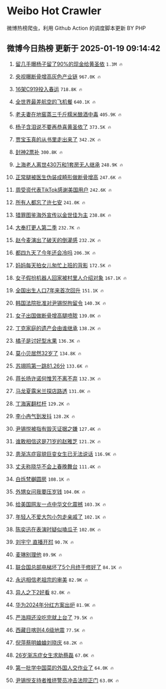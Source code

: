 # Weibo Hot Crawler 



微博热榜爬虫，利用 Github Action 的调度脚本更新 BY PHP 


## 微博今日热榜 更新于 2025-01-19 09:14:42 
1. [留几手曝杨子留了90%的现金给黄圣依](https://s.weibo.com/weibo?q=%23%E7%95%99%E5%87%A0%E6%89%8B%E6%9B%9D%E6%9D%A8%E5%AD%90%E7%95%99%E4%BA%8690%25%E7%9A%84%E7%8E%B0%E9%87%91%E7%BB%99%E9%BB%84%E5%9C%A3%E4%BE%9D%23&t=31&band_rank=1&Refer=top) `1.3M 🔥` 

1. [央视曝断骨增高灰色产业链](https://s.weibo.com/weibo?q=%23%E5%A4%AE%E8%A7%86%E6%9B%9D%E6%96%AD%E9%AA%A8%E5%A2%9E%E9%AB%98%E7%81%B0%E8%89%B2%E4%BA%A7%E4%B8%9A%E9%93%BE%23&t=31&band_rank=2&Refer=top) `967.0K 🔥` 

1. [16架C919投入春运](https://s.weibo.com/weibo?q=%2316%E6%9E%B6C919%E6%8A%95%E5%85%A5%E6%98%A5%E8%BF%90%23&t=31&band_rank=3&Refer=top) `718.8K 🔥` 

1. [全世界最差航空的飞机餐](https://s.weibo.com/weibo?q=%E5%85%A8%E4%B8%96%E7%95%8C%E6%9C%80%E5%B7%AE%E8%88%AA%E7%A9%BA%E7%9A%84%E9%A3%9E%E6%9C%BA%E9%A4%90&t=31&band_rank=4&Refer=top) `640.1K 🔥` 

1. [老夫妻在地窖蒸三千斤糯米酿酒中毒](https://s.weibo.com/weibo?q=%23%E8%80%81%E5%A4%AB%E5%A6%BB%E5%9C%A8%E5%9C%B0%E7%AA%96%E8%92%B8%E4%B8%89%E5%8D%83%E6%96%A4%E7%B3%AF%E7%B1%B3%E9%85%BF%E9%85%92%E4%B8%AD%E6%AF%92%23&t=31&band_rank=5&Refer=top) `405.9K 🔥` 

1. [杨子含泪说不要再恭喜黄圣依了](https://s.weibo.com/weibo?q=%23%E6%9D%A8%E5%AD%90%E5%90%AB%E6%B3%AA%E8%AF%B4%E4%B8%8D%E8%A6%81%E5%86%8D%E6%81%AD%E5%96%9C%E9%BB%84%E5%9C%A3%E4%BE%9D%E4%BA%86%23&t=31&band_rank=6&Refer=top) `373.5K 🔥` 

1. [贾宝玉真的从书里走出来了](https://s.weibo.com/weibo?q=%23%E8%B4%BE%E5%AE%9D%E7%8E%89%E7%9C%9F%E7%9A%84%E4%BB%8E%E4%B9%A6%E9%87%8C%E8%B5%B0%E5%87%BA%E6%9D%A5%E4%BA%86%23&t=31&band_rank=7&Refer=top) `342.2K 🔥` 

1. [封神2票补](https://s.weibo.com/weibo?q=%23%E5%B0%81%E7%A5%9E2%E7%A5%A8%E8%A1%A5%23&t=31&band_rank=8&Refer=top) `300.8K 🔥` 

1. [上海老人离世430万和1套房无人继承](https://s.weibo.com/weibo?q=%23%E4%B8%8A%E6%B5%B7%E8%80%81%E4%BA%BA%E7%A6%BB%E4%B8%96430%E4%B8%87%E5%92%8C1%E5%A5%97%E6%88%BF%E6%97%A0%E4%BA%BA%E7%BB%A7%E6%89%BF%23&t=31&band_rank=9&Refer=top) `248.9K 🔥` 

1. [正常腿被医生伪装成畸形做断骨增高](https://s.weibo.com/weibo?q=%23%E6%AD%A3%E5%B8%B8%E8%85%BF%E8%A2%AB%E5%8C%BB%E7%94%9F%E4%BC%AA%E8%A3%85%E6%88%90%E7%95%B8%E5%BD%A2%E5%81%9A%E6%96%AD%E9%AA%A8%E5%A2%9E%E9%AB%98%23&t=31&band_rank=10&Refer=top) `247.6K 🔥` 

1. [周受资代表TikTok感谢美国用户](https://s.weibo.com/weibo?q=%23%E5%91%A8%E5%8F%97%E8%B5%84%E4%BB%A3%E8%A1%A8TikTok%E6%84%9F%E8%B0%A2%E7%BE%8E%E5%9B%BD%E7%94%A8%E6%88%B7%23&t=31&band_rank=11&Refer=top) `242.6K 🔥` 

1. [所有人都忘了许七安](https://s.weibo.com/weibo?q=%E6%89%80%E6%9C%89%E4%BA%BA%E9%83%BD%E5%BF%98%E4%BA%86%E8%AE%B8%E4%B8%83%E5%AE%89&t=31&band_rank=12&Refer=top) `241.0K 🔥` 

1. [猎罪图鉴海外宣传以金世佳为主](https://s.weibo.com/weibo?q=%23%E7%8C%8E%E7%BD%AA%E5%9B%BE%E9%89%B4%E6%B5%B7%E5%A4%96%E5%AE%A3%E4%BC%A0%E4%BB%A5%E9%87%91%E4%B8%96%E4%BD%B3%E4%B8%BA%E4%B8%BB%23&t=31&band_rank=13&Refer=top) `238.8K 🔥` 

1. [大奉打更人第二季](https://s.weibo.com/weibo?q=%23%E5%A4%A7%E5%A5%89%E6%89%93%E6%9B%B4%E4%BA%BA%E7%AC%AC%E4%BA%8C%E5%AD%A3%23&t=31&band_rank=14&Refer=top) `232.7K 🔥` 

1. [赵今麦演出了破天的倒灌感](https://s.weibo.com/weibo?q=%E8%B5%B5%E4%BB%8A%E9%BA%A6%E6%BC%94%E5%87%BA%E4%BA%86%E7%A0%B4%E5%A4%A9%E7%9A%84%E5%80%92%E7%81%8C%E6%84%9F&t=31&band_rank=15&Refer=top) `232.2K 🔥` 

1. [都四九天了今年还会冷吗](https://s.weibo.com/weibo?q=%23%E9%83%BD%E5%9B%9B%E4%B9%9D%E5%A4%A9%E4%BA%86%E4%BB%8A%E5%B9%B4%E8%BF%98%E4%BC%9A%E5%86%B7%E5%90%97%23&t=31&band_rank=16&Refer=top) `206.3K 🔥` 

1. [妈妈每天拍女儿匆忙上班的背影](https://s.weibo.com/weibo?q=%23%E5%A6%88%E5%A6%88%E6%AF%8F%E5%A4%A9%E6%8B%8D%E5%A5%B3%E5%84%BF%E5%8C%86%E5%BF%99%E4%B8%8A%E7%8F%AD%E7%9A%84%E8%83%8C%E5%BD%B1%23&t=31&band_rank=17&Refer=top) `172.5K 🔥` 

1. [女子假扮机器人回家被村里人介绍对象](https://s.weibo.com/weibo?q=%23%E5%A5%B3%E5%AD%90%E5%81%87%E6%89%AE%E6%9C%BA%E5%99%A8%E4%BA%BA%E5%9B%9E%E5%AE%B6%E8%A2%AB%E6%9D%91%E9%87%8C%E4%BA%BA%E4%BB%8B%E7%BB%8D%E5%AF%B9%E8%B1%A1%23&t=31&band_rank=18&Refer=top) `167.1K 🔥` 

1. [全国出生人口7年来首次回升](https://s.weibo.com/weibo?q=%23%E5%85%A8%E5%9B%BD%E5%87%BA%E7%94%9F%E4%BA%BA%E5%8F%A37%E5%B9%B4%E6%9D%A5%E9%A6%96%E6%AC%A1%E5%9B%9E%E5%8D%87%23&t=31&band_rank=19&Refer=top) `151.1K 🔥` 

1. [韩国法院批准对尹锡悦拘留令](https://s.weibo.com/weibo?q=%23%E9%9F%A9%E5%9B%BD%E6%B3%95%E9%99%A2%E6%89%B9%E5%87%86%E5%AF%B9%E5%B0%B9%E9%94%A1%E6%82%A6%E6%8B%98%E7%95%99%E4%BB%A4%23&t=31&band_rank=20&Refer=top) `140.3K 🔥` 

1. [女子出国做断骨增高腿喷脓](https://s.weibo.com/weibo?q=%23%E5%A5%B3%E5%AD%90%E5%87%BA%E5%9B%BD%E5%81%9A%E6%96%AD%E9%AA%A8%E5%A2%9E%E9%AB%98%E8%85%BF%E5%96%B7%E8%84%93%23&t=31&band_rank=21&Refer=top) `139.0K 🔥` 

1. [丁克家庭的遗产会由谁继承](https://s.weibo.com/weibo?q=%23%E4%B8%81%E5%85%8B%E5%AE%B6%E5%BA%AD%E7%9A%84%E9%81%97%E4%BA%A7%E4%BC%9A%E7%94%B1%E8%B0%81%E7%BB%A7%E6%89%BF%23&t=31&band_rank=22&Refer=top) `138.2K 🔥` 

1. [橘子是讨好型水果](https://s.weibo.com/weibo?q=%23%E6%A9%98%E5%AD%90%E6%98%AF%E8%AE%A8%E5%A5%BD%E5%9E%8B%E6%B0%B4%E6%9E%9C%23&t=31&band_rank=23&Refer=top) `136.3K 🔥` 

1. [莫小贝居然32岁了](https://s.weibo.com/weibo?q=%23%E8%8E%AB%E5%B0%8F%E8%B4%9D%E5%B1%85%E7%84%B632%E5%B2%81%E4%BA%86%23&t=31&band_rank=24&Refer=top) `134.8K 🔥` 

1. [苏翊鸣第一跳81.26分](https://s.weibo.com/weibo?q=%23%E8%8B%8F%E7%BF%8A%E9%B8%A3%E7%AC%AC%E4%B8%80%E8%B7%B381.26%E5%88%86%23&t=31&band_rank=25&Refer=top) `133.6K 🔥` 

1. [蒋长扬许诺何惟芳不离不弃](https://s.weibo.com/weibo?q=%E8%92%8B%E9%95%BF%E6%89%AC%E8%AE%B8%E8%AF%BA%E4%BD%95%E6%83%9F%E8%8A%B3%E4%B8%8D%E7%A6%BB%E4%B8%8D%E5%BC%83&t=31&band_rank=26&Refer=top) `132.3K 🔥` 

1. [马龙夏露米兰探店路透](https://s.weibo.com/weibo?q=%23%E9%A9%AC%E9%BE%99%E5%A4%8F%E9%9C%B2%E7%B1%B3%E5%85%B0%E6%8E%A2%E5%BA%97%E8%B7%AF%E9%80%8F%23&t=31&band_rank=27&Refer=top) `131.0K 🔥` 

1. [丁海寅翻栏杆](https://s.weibo.com/weibo?q=%23%E4%B8%81%E6%B5%B7%E5%AF%85%E7%BF%BB%E6%A0%8F%E6%9D%86%23&t=31&band_rank=28&Refer=top) `129.2K 🔥` 

1. [李小冉气到发抖](https://s.weibo.com/weibo?q=%23%E6%9D%8E%E5%B0%8F%E5%86%89%E6%B0%94%E5%88%B0%E5%8F%91%E6%8A%96%23&t=31&band_rank=29&Refer=top) `128.2K 🔥` 

1. [尹锡悦被指有毁灭证据之嫌](https://s.weibo.com/weibo?q=%23%E5%B0%B9%E9%94%A1%E6%82%A6%E8%A2%AB%E6%8C%87%E6%9C%89%E6%AF%81%E7%81%AD%E8%AF%81%E6%8D%AE%E4%B9%8B%E5%AB%8C%23&t=31&band_rank=30&Refer=top) `127.4K 🔥` 

1. [谁敢相信这是71岁的赵雅芝](https://s.weibo.com/weibo?q=%23%E8%B0%81%E6%95%A2%E7%9B%B8%E4%BF%A1%E8%BF%99%E6%98%AF71%E5%B2%81%E7%9A%84%E8%B5%B5%E9%9B%85%E8%8A%9D%23&t=31&band_rank=31&Refer=top) `121.2K 🔥` 

1. [患渐冻症容貌巨变女生已无法说话](https://s.weibo.com/weibo?q=%23%E6%82%A3%E6%B8%90%E5%86%BB%E7%97%87%E5%AE%B9%E8%B2%8C%E5%B7%A8%E5%8F%98%E5%A5%B3%E7%94%9F%E5%B7%B2%E6%97%A0%E6%B3%95%E8%AF%B4%E8%AF%9D%23&t=31&band_rank=32&Refer=top) `116.9K 🔥` 

1. [丈夫称晓华不会上春晚舞台](https://s.weibo.com/weibo?q=%23%E4%B8%88%E5%A4%AB%E7%A7%B0%E6%99%93%E5%8D%8E%E4%B8%8D%E4%BC%9A%E4%B8%8A%E6%98%A5%E6%99%9A%E8%88%9E%E5%8F%B0%23&t=31&band_rank=33&Refer=top) `111.4K 🔥` 

1. [白烁梵樾圆房](https://s.weibo.com/weibo?q=%23%E7%99%BD%E7%83%81%E6%A2%B5%E6%A8%BE%E5%9C%86%E6%88%BF%23&t=31&band_rank=34&Refer=top) `108.1K 🔥` 

1. [外甥女问我要压岁钱](https://s.weibo.com/weibo?q=%23%E5%A4%96%E7%94%A5%E5%A5%B3%E9%97%AE%E6%88%91%E8%A6%81%E5%8E%8B%E5%B2%81%E9%92%B1%23&t=31&band_rank=35&Refer=top) `104.0K 🔥` 

1. [给美国网友一点中华文化震撼](https://s.weibo.com/weibo?q=%23%E7%BB%99%E7%BE%8E%E5%9B%BD%E7%BD%91%E5%8F%8B%E4%B8%80%E7%82%B9%E4%B8%AD%E5%8D%8E%E6%96%87%E5%8C%96%E9%9C%87%E6%92%BC%23&t=31&band_rank=36&Refer=top) `103.3K 🔥` 

1. [年轻人不爱大包小包走亲戚了](https://s.weibo.com/weibo?q=%23%E5%B9%B4%E8%BD%BB%E4%BA%BA%E4%B8%8D%E7%88%B1%E5%A4%A7%E5%8C%85%E5%B0%8F%E5%8C%85%E8%B5%B0%E4%BA%B2%E6%88%9A%E4%BA%86%23&t=31&band_rank=37&Refer=top) `102.1K 🔥` 

1. [陈奕迅在表演时疑似嗑瓜子](https://s.weibo.com/weibo?q=%E9%99%88%E5%A5%95%E8%BF%85%E5%9C%A8%E8%A1%A8%E6%BC%94%E6%97%B6%E7%96%91%E4%BC%BC%E5%97%91%E7%93%9C%E5%AD%90&t=31&band_rank=38&Refer=top) `102.0K 🔥` 

1. [刘宇宁 直播开怼](https://s.weibo.com/weibo?q=%E5%88%98%E5%AE%87%E5%AE%81%20%E7%9B%B4%E6%92%AD%E5%BC%80%E6%80%BC&t=31&band_rank=39&Refer=top) `90.7K 🔥` 

1. [麦琳别理他](https://s.weibo.com/weibo?q=%23%E9%BA%A6%E7%90%B3%E5%88%AB%E7%90%86%E4%BB%96%23&t=31&band_rank=40&Refer=top) `89.9K 🔥` 

1. [联合国总部电梯坏了5个月终于修好了](https://s.weibo.com/weibo?q=%23%E8%81%94%E5%90%88%E5%9B%BD%E6%80%BB%E9%83%A8%E7%94%B5%E6%A2%AF%E5%9D%8F%E4%BA%865%E4%B8%AA%E6%9C%88%E7%BB%88%E4%BA%8E%E4%BF%AE%E5%A5%BD%E4%BA%86%23&t=31&band_rank=41&Refer=top) `84.1K 🔥` 

1. [永远相信老祖宗的审美](https://s.weibo.com/weibo?q=%23%E6%B0%B8%E8%BF%9C%E7%9B%B8%E4%BF%A1%E8%80%81%E7%A5%96%E5%AE%97%E7%9A%84%E5%AE%A1%E7%BE%8E%23&t=31&band_rank=42&Refer=top) `82.9K 🔥` 

1. [异人之下2好看](https://s.weibo.com/weibo?q=%E5%BC%82%E4%BA%BA%E4%B9%8B%E4%B8%8B2%E5%A5%BD%E7%9C%8B&t=31&band_rank=43&Refer=top) `82.0K 🔥` 

1. [华为2024年分红方案出炉](https://s.weibo.com/weibo?q=%23%E5%8D%8E%E4%B8%BA2024%E5%B9%B4%E5%88%86%E7%BA%A2%E6%96%B9%E6%A1%88%E5%87%BA%E7%82%89%23&t=31&band_rank=44&Refer=top) `81.9K 🔥` 

1. [严浩翔还没吃完就上台了](https://s.weibo.com/weibo?q=%23%E4%B8%A5%E6%B5%A9%E7%BF%94%E8%BF%98%E6%B2%A1%E5%90%83%E5%AE%8C%E5%B0%B1%E4%B8%8A%E5%8F%B0%E4%BA%86%23&t=31&band_rank=45&Refer=top) `79.5K 🔥` 

1. [西藏日喀则4.6级地震](https://s.weibo.com/weibo?q=%23%E8%A5%BF%E8%97%8F%E6%97%A5%E5%96%80%E5%88%994.6%E7%BA%A7%E5%9C%B0%E9%9C%87%23&t=31&band_rank=46&Refer=top) `77.5K 🔥` 

1. [倪萍蔡明蛐蛐刘晓庆](https://s.weibo.com/weibo?q=%23%E5%80%AA%E8%90%8D%E8%94%A1%E6%98%8E%E8%9B%90%E8%9B%90%E5%88%98%E6%99%93%E5%BA%86%23&t=31&band_rank=47&Refer=top) `68.2K 🔥` 

1. [26岁渐冻症女生求助蔡磊](https://s.weibo.com/weibo?q=%2326%E5%B2%81%E6%B8%90%E5%86%BB%E7%97%87%E5%A5%B3%E7%94%9F%E6%B1%82%E5%8A%A9%E8%94%A1%E7%A3%8A%23&t=31&band_rank=48&Refer=top) `67.0K 🔥` 

1. [第一批学中国菜的外国人交作业了](https://s.weibo.com/weibo?q=%23%E7%AC%AC%E4%B8%80%E6%89%B9%E5%AD%A6%E4%B8%AD%E5%9B%BD%E8%8F%9C%E7%9A%84%E5%A4%96%E5%9B%BD%E4%BA%BA%E4%BA%A4%E4%BD%9C%E4%B8%9A%E4%BA%86%23&t=31&band_rank=49&Refer=top) `64.0K 🔥` 

1. [尹锡悦支持者推挤警员冲击法院正门](https://s.weibo.com/weibo?q=%23%E5%B0%B9%E9%94%A1%E6%82%A6%E6%94%AF%E6%8C%81%E8%80%85%E6%8E%A8%E6%8C%A4%E8%AD%A6%E5%91%98%E5%86%B2%E5%87%BB%E6%B3%95%E9%99%A2%E6%AD%A3%E9%97%A8%23&t=31&band_rank=50&Refer=top) `63.0K 🔥` 

